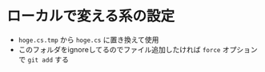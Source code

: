 ﻿# ローカルで変える系の設定
- `hoge.cs.tmp` から `hoge.cs` に置き換えて使用
- このフォルダをignoreしてるのでファイル追加したければ `force` オプションで `git add` する
